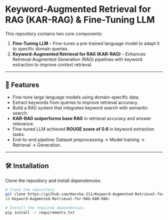 # Keyword-Augmented Retrieval for RAG (KAR-RAG) & Fine-Tuning LLM

This repository contains two core components:
1. **Fine-Tuning LLM** – Fine-tunes a pre-trained language model to adapt it to specific domain queries.
2. **Keyword-Augmented Retrieval for RAG (KAR-RAG)** – Enhances Retrieval-Augmented Generation (RAG) pipelines with keyword extraction to improve context retrieval.

---

## 📌 Features
- Fine-tune large language models using domain-specific data.
- Extract keywords from queries to improve retrieval accuracy.
- Build a RAG system that integrates keyword search with semantic search.
- **KAR-RAG outperforms base RAG** in retrieval accuracy and answer relevance.
- Fine-tuned LLM achieved **ROUGE score of 0.6** in keyword extraction tasks.
- End-to-end pipeline: Dataset preprocessing → Model training → Retrieval → Generation.

---

## 🛠️ Installation
Clone the repository and install dependencies:

```bash
# Clone the repository
git clone https://github.com/Harsha-211/Keyword-Augmented-Retrieval-for-RAG-KAR-RAG-.git
cd Keyword-Augmented-Retrieval-for-RAG-KAR-RAG-

# Install the required dependencies
pip install -r requirements.txt

